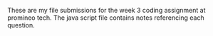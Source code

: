 These are my file submissions for the week 3 coding assignment at promineo tech. The java script file contains notes referencing each question.
